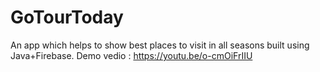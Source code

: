 # GoTourToday
An app which helps to show best places to visit in all seasons built using Java+Firebase. 
Demo vedio : https://youtu.be/o-cmOiFrIIU
